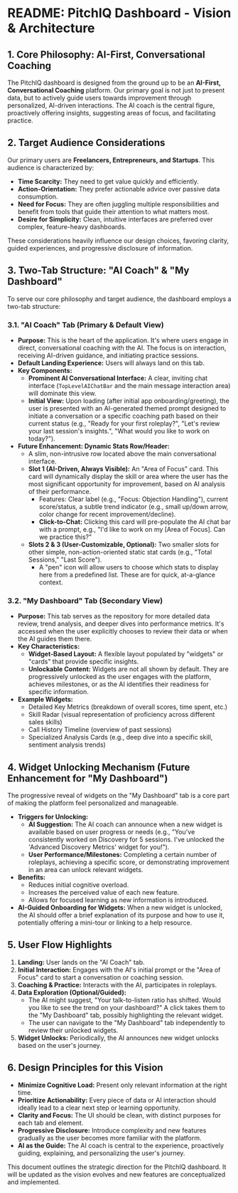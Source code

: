 # README: PitchIQ Dashboard - Vision & Architecture

## 1. Core Philosophy: AI-First, Conversational Coaching

The PitchIQ dashboard is designed from the ground up to be an **AI-First, Conversational Coaching** platform. Our primary goal is not just to present data, but to actively guide users towards improvement through personalized, AI-driven interactions. The AI coach is the central figure, proactively offering insights, suggesting areas of focus, and facilitating practice.

## 2. Target Audience Considerations

Our primary users are **Freelancers, Entrepreneurs, and Startups**. This audience is characterized by:

*   **Time Scarcity:** They need to get value quickly and efficiently.
*   **Action-Orientation:** They prefer actionable advice over passive data consumption.
*   **Need for Focus:** They are often juggling multiple responsibilities and benefit from tools that guide their attention to what matters most.
*   **Desire for Simplicity:** Clean, intuitive interfaces are preferred over complex, feature-heavy dashboards.

These considerations heavily influence our design choices, favoring clarity, guided experiences, and progressive disclosure of information.

## 3. Two-Tab Structure: "AI Coach" & "My Dashboard"

To serve our core philosophy and target audience, the dashboard employs a two-tab structure:

### 3.1. "AI Coach" Tab (Primary & Default View)

*   **Purpose:** This is the heart of the application. It's where users engage in direct, conversational coaching with the AI. The focus is on interaction, receiving AI-driven guidance, and initiating practice sessions.
*   **Default Landing Experience:** Users will always land on this tab.
*   **Key Components:**
    *   **Prominent AI Conversational Interface:** A clear, inviting chat interface (`TopLevelAIChatBar` and the main message interaction area) will dominate this view.
    *   **Initial View:** Upon loading (after initial app onboarding/greeting), the user is presented with an AI-generated themed prompt designed to initiate a conversation or a specific coaching path based on their current status (e.g., "Ready for your first roleplay?", "Let's review your last session's insights.", "What would you like to work on today?").
*   **Future Enhancement: Dynamic Stats Row/Header:**
    *   A slim, non-intrusive row located above the main conversational interface.
    *   **Slot 1 (AI-Driven, Always Visible):** An "Area of Focus" card. This card will dynamically display the skill or area where the user has the most significant opportunity for improvement, based on AI analysis of their performance.
        *   Features: Clear label (e.g., "Focus: Objection Handling"), current score/status, a subtle trend indicator (e.g., small up/down arrow, color change for recent improvement/decline).
        *   **Click-to-Chat:** Clicking this card will pre-populate the AI chat bar with a prompt, e.g., "I'd like to work on my [Area of Focus]. Can we practice this?"
    *   **Slots 2 & 3 (User-Customizable, Optional):** Two smaller slots for other simple, non-action-oriented static stat cards (e.g., "Total Sessions," "Last Score").
        *   A "pen" icon will allow users to choose which stats to display here from a predefined list. These are for quick, at-a-glance context.

### 3.2. "My Dashboard" Tab (Secondary View)

*   **Purpose:** This tab serves as the repository for more detailed data review, trend analysis, and deeper dives into performance metrics. It's accessed when the user explicitly chooses to review their data or when the AI guides them there.
*   **Key Characteristics:**
    *   **Widget-Based Layout:** A flexible layout populated by "widgets" or "cards" that provide specific insights.
    *   **Unlockable Content:** Widgets are not all shown by default. They are progressively unlocked as the user engages with the platform, achieves milestones, or as the AI identifies their readiness for specific information.
*   **Example Widgets:**
    *   Detailed Key Metrics (breakdown of overall scores, time spent, etc.)
    *   Skill Radar (visual representation of proficiency across different sales skills)
    *   Call History Timeline (overview of past sessions)
    *   Specialized Analysis Cards (e.g., deep dive into a specific skill, sentiment analysis trends)

## 4. Widget Unlocking Mechanism (Future Enhancement for "My Dashboard")

The progressive reveal of widgets on the "My Dashboard" tab is a core part of making the platform feel personalized and manageable.

*   **Triggers for Unlocking:**
    *   **AI Suggestion:** The AI coach can announce when a new widget is available based on user progress or needs (e.g., "You've consistently worked on Discovery for 5 sessions. I've unlocked the 'Advanced Discovery Metrics' widget for you!").
    *   **User Performance/Milestones:** Completing a certain number of roleplays, achieving a specific score, or demonstrating improvement in an area can unlock relevant widgets.
*   **Benefits:**
    *   Reduces initial cognitive overload.
    *   Increases the perceived value of each new feature.
    *   Allows for focused learning as new information is introduced.
*   **AI-Guided Onboarding for Widgets:** When a new widget is unlocked, the AI should offer a brief explanation of its purpose and how to use it, potentially offering a mini-tour or linking to a help resource.

## 5. User Flow Highlights

1.  **Landing:** User lands on the "AI Coach" tab.
2.  **Initial Interaction:** Engages with the AI's initial prompt or the "Area of Focus" card to start a conversation or coaching session.
3.  **Coaching & Practice:** Interacts with the AI, participates in roleplays.
4.  **Data Exploration (Optional/Guided):**
    *   The AI might suggest, "Your talk-to-listen ratio has shifted. Would you like to see the trend on your dashboard?" A click takes them to the "My Dashboard" tab, possibly highlighting the relevant widget.
    *   The user can navigate to the "My Dashboard" tab independently to review their unlocked widgets.
5.  **Widget Unlocks:** Periodically, the AI announces new widget unlocks based on the user's journey.

## 6. Design Principles for this Vision

*   **Minimize Cognitive Load:** Present only relevant information at the right time.
*   **Prioritize Actionability:** Every piece of data or AI interaction should ideally lead to a clear next step or learning opportunity.
*   **Clarity and Focus:** The UI should be clean, with distinct purposes for each tab and element.
*   **Progressive Disclosure:** Introduce complexity and new features gradually as the user becomes more familiar with the platform.
*   **AI as the Guide:** The AI coach is central to the experience, proactively guiding, explaining, and personalizing the user's journey.

This document outlines the strategic direction for the PitchIQ dashboard. It will be updated as the vision evolves and new features are conceptualized and implemented. 